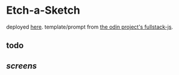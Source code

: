# Etch-a-Sketch

deployed [here](). template/prompt from [the odin project's fullstack-js](https://www.theodinproject.com/paths/full-stack-javascript).

## todo

## _screens_
